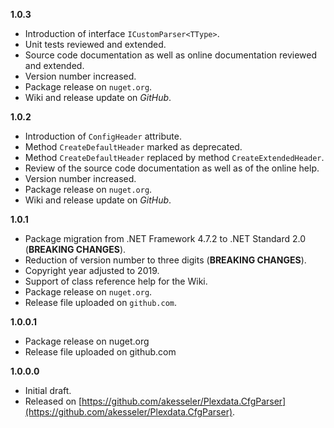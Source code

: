 

**1.0.3**
- Introduction of interface `ICustomParser<TType>`.
- Unit tests reviewed and extended.
- Source code documentation as well as online documentation reviewed and extended.
- Version number increased.
- Package release on `nuget.org`.
- Wiki and release update on _GitHub_.

**1.0.2**
- Introduction of `ConfigHeader` attribute.
- Method `CreateDefaultHeader` marked as deprecated.
- Method `CreateDefaultHeader` replaced by method `CreateExtendedHeader`.
- Review of the source code documentation as well as of the online help.
- Version number increased.
- Package release on `nuget.org`.
- Wiki and release update on _GitHub_.

**1.0.1**
- Package migration from .NET Framework 4.7.2 to .NET Standard 2.0 (**BREAKING CHANGES**).
- Reduction of version number to three digits (**BREAKING CHANGES**).
- Copyright year adjusted to 2019.
- Support of class reference help for the Wiki.
- Package release on `nuget.org`.
- Release file uploaded on `github.com`.

**1.0.0.1**
- Package release on nuget.org
- Release file uploaded on github.com

**1.0.0.0**

- Initial draft.
- Released on [https://github.com/akesseler/Plexdata.CfgParser](https://github.com/akesseler/Plexdata.CfgParser).

